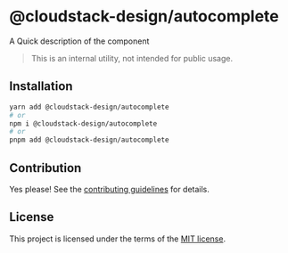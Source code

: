 # @cloudstack-design/autocomplete

A Quick description of the component

> This is an internal utility, not intended for public usage.

## Installation

```sh
yarn add @cloudstack-design/autocomplete
# or
npm i @cloudstack-design/autocomplete
# or
pnpm add @cloudstack-design/autocomplete
```

## Contribution

Yes please! See the
[contributing guidelines](https://github.com/cloudstack-tech/cloudstack-design/blob/master/CONTRIBUTING.md)
for details.

## License

This project is licensed under the terms of the
[MIT license](https://github.com/cloudstack-tech/cloudstack-design/blob/master/LICENSE).